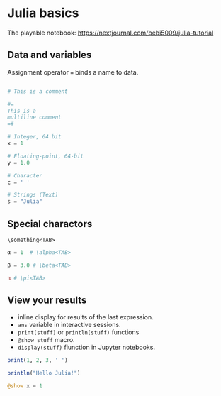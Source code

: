# Julia basics

The playable notebook: <https://nextjournal.com/bebi5009/julia-tutorial>

## Data and variables

Assignment operator `=` binds a name to data.

```julia

# This is a comment

#=
This is a
multiline comment
=#

# Integer, 64 bit
x = 1  

# Floating-point, 64-bit
y = 1.0 

# Character
c = ' ' 

# Strings (Text)
s = "Julia" 
```

## Special charactors

`\something<TAB>`

```julia
α = 1  # \alpha<TAB>

β = 3.0 # \beta<TAB>

π # \pi<TAB>
```

## View your results

- inline display for results of the last expression.
- `ans` variable in interactive sessions.
- `print(stuff)` or `println(stuff)` functions
- `@show stuff` macro.
- `display(stuff)` fiunction in Jupyter notebooks.

```julia
print(1, 2, 3, ' ')

println("Hello Julia!")

@show x = 1
```

